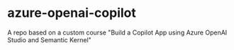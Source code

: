 # azure-openai-copilot
A repo based on a custom course "Build a Copilot App using Azure OpenAI Studio and Semantic Kernel"
